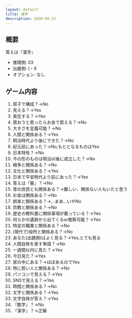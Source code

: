 ```yaml
---
layout: default
title: 漢字
description: 2020-09-23
---
```


## 概要

答えは『漢字』

- 推理側: 03
- 出題側: (・9
- オプション: なし

## ゲーム内容

1. 原子で構成？→No
2. 見える？→Yes
3. 実在する？→Yes
4. 買おうと思ったらお金で買える？→No
5. 大きさを定義可能？→No
6. 人間と関係ある？→Yes
7. 明治時代より後にできた？→No
8. 紀元前にあった？→No,もととなるものはYes
9. 日本特有？→No
10. 今の形のものは明治以後に成立した？→No
11. 戦争と関係ある？→No
12. 文化と関係ある？→Yes
13. 日本で平安時代より前にあった？→Yes
14. 答えは『墓』？→No
15. 昔の庶民とも関係ある？→難しい、関係ない人もいたと思う
16. お金は関係ある？→No
17. 娯楽と関係ある？→…まあ…いやNo
18. 宗教と関係ある？→No
19. 歴史の教科書に関係事項が載っている？→Yes
20. 何らかの遺跡から出てくるor推察可能？→Yes
21. 特定の職業と関係ある？→No
22. (現代で)役所と関係ある？→No
23. あなた(出題側)はよく見る？→Yes,とても見る
24. 人間自体を表す単語？→No
25. 一週間以内に見た？→Yes
26. 今日見た？→Yes
27. 家の中にある？→ほぼあるのでYes
28. 特に若い人と関係ある？→No
29. パソコンで見える？→Yes
30. SNSで見える？→Yes
31. 時間と関係ある？→No
32. 文字と関係ある？→Yes
33. 文字自体が答え？→Yes
34. 『数字』？→No
35. 『漢字』？→正解
